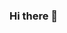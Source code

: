 ### Hi there 👋

<!--
**thaisdurynek/thaisdurynek** is a ✨ _special_ ✨ repository because its `README.md` (this file) appears on your GitHub profile.

![Thais Durynek's github stats](https://github-readme-stats.vercel.app/api?username=thaisduryneka&show_icons=true&theme=radical)

Here are some ideas to get you started:

- 🔭 I’m currently working on ...
- 🌱 I’m currently learning ...
- 👯 I’m looking to collaborate on ...
- 🤔 I’m looking for help with ...
- 💬 Ask me about ...
- 📫 How to reach me: ...
- 😄 Pronouns: ...
- ⚡ Fun fact: ...
-->
